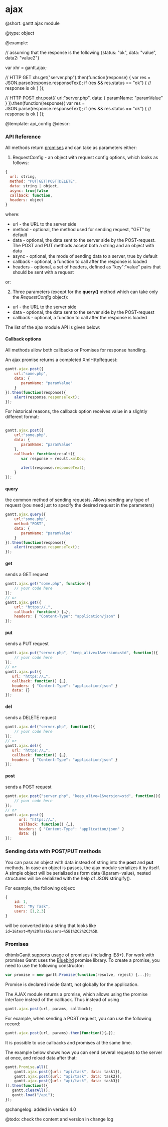 ajax
=============

@short:
gantt ajax module	

@type:
object

@example:

// assuming that the response is the following
{status: "ok", data: "value", data2: "value2"}


var xhr = gantt.ajax;

// HTTP GET
xhr.get("server.php").then(function(response) {
    var res = JSON.parse(response.responseText); 
    if (res && res.status == "ok") {
        // response is ok
    }
});

// HTTP POST
xhr.post({
    url:"server.php", 
    data: {
       paramName: "paramValue"
    }
}).then(function(response){
    var res = JSON.parse(response.responseText); 
    if (res && res.status == "ok") {
        // response is ok
    }
});

@template:	api_config
@descr:

### API Reference

All methods return [promises](#promises) and can take as parameters either:

1) RequestConfig - an object with request config options, which looks as follows:

~~~js
{
  url: string,
  method: "PUT|GET|POST|DELETE",
  data: string | object,
  async: true|false
  callback: function,
  headers: object
}
~~~

where:

- url - the URL to the server side
- method - optional, the method used for sending request, "GET" by default
- data - optional, the data sent to the server side by the POST-request. The POST and PUT methods accept both a string and an object with data
- async - optional, the mode of sending data to a server, true by default
- callback - optional, a function to call after the response is loaded
- headers - optional, a set of headers, defined as "key":"value" pairs that should be sent with a request

or:

2) Three parameters (except for the **query()** method which can take only the *RequestConfig* object): 

- url - the URL to the server side
- data - optional, the data sent to the server side by the POST-request
- callback - optional, a function to call after the response is loaded

The list of the ajax module API  is given below:

#### Callback options

All methods allow both callbacks or Promises for response handling.

An ajax promise returns a completed XmlHttpRequest:

~~~js
gantt.ajax.post({ 
    url:"some.php",
    data: {
       paramName: "paramValue"
    }
}).then(function(response){
    alert(response.responseText);
});

~~~

For historical reasons, the callback option receives value in a slightly different format:

~~~js

gantt.ajax.post({ 
    url:"some.php",
    data: {
       paramName: "paramValue"
    },
    callback: function(result){
       var response = result.xmlDoc;
       
       alert(response.responseText);
    }
});

~~~


#### query

the common method of sending requests. Allows sending any type of request (you need just to specify the desired request in the parameters)

~~~js
gantt.ajax.query({ 
    url:"some.php",
    method:"POST",
    data: {
       paramName: "paramValue"
    }
}).then(function(response){
    alert(response.responseText);
});

~~~

#### get

sends a GET request

~~~js
gantt.ajax.get("some.php", function(){
	// your code here
});
// or
gantt.ajax.get({
	url: "https://…",
    callback: function() {…},
    headers: { "Content-Type": "application/json" }
});
~~~

#### put

sends a PUT request

~~~js
gantt.ajax.put("server.php", "keep_alive=1&version=std", function(){
    // your code here
});
// or
gantt.ajax.put({
   url: "https://…",
   callback: function() {…},
   headers: { "Content-Type": "application/json" }
   data: {}
});
~~~

#### del

sends a DELETE request 

~~~js
gantt.ajax.del("server.php", function(){
    // your code here
});
// or
gantt.ajax.del({
   url: "https://…",
   callback: function() {…},
   headers: { "Content-Type": "application/json" }
});
~~~

#### post

sends a POST request

~~~js
gantt.ajax.post("server.php", "keep_alive=1&version=std", function(){
    // your code here
});
// or
gantt.ajax.post({
      url: "https://…",
      callback: function() {…},
      headers: { "Content-Type": "application/json" }
      data: {}
});
~~~

### Sending data with POST/PUT methods 

You can pass an object with data instead of string into the **post** and **put** methods. In case an object is passes, the ajax module serializes it by itself. 
A simple object will be serialized as form data (&param=value), nested structures will be serialized with the help of JSON.stringify().

For example, the following object:

~~~js
{
	id: 1,
    text: "My Task",
    users: [1,2,3]
}
~~~

will be converted into a string that looks like `id=1&text=My%20Task&users=%5B1%2C2%2C3%5D`.

<h3 id="promises">Promises</h3>

dhtmlxGantt supports usage of promises (including IE8+). For work with promises Gantt uses the [Bluebird](https://github.com/petkaantonov/bluebird) promise library. 
To create a promise, you need to use the following constructor:

~~~js
var promise = new gantt.Promise(function(resolve, reject) {...});
~~~

Promise is declared inside Gantt, not globally for the application.

The AJAX module returns a promise, which allows using the promise interface instead of the callback. Thus instead of using

~~~js
gantt.ajax.post(url, params, callback);
~~~

For example, when sending a POST request, you can use the following record:

~~~js
gantt.ajax.post(url, params).then(function(){…});
~~~

It is possible to use callbacks and promises at the same time. 

The example below shows how you can send several requests to the server at once, and reload data after that: 
 
~~~js 
gantt.Promise.all([
  	gantt.ajax.post({url: "api/task", data: task1}),
  	gantt.ajax.post({url: "api/task", data: task2}),
  	gantt.ajax.post({url: "api/task", data: task3})
]).then(function(){
   gantt.clearAll();
   gantt.load("/api");
});
~~~

@changelog:
added in version 4.0


@todo: check the content and version in change log
